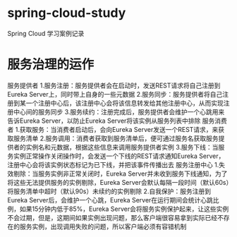 # spring-cloud-study
Spring Cloud 学习案例记录
# 服务治理的运作
服务提供者
1.服务注册：服务提供者会在启动时，发送REST请求将自己注册到Eureka Server上，同时带上自身的一些元数据
2.服务同步：服务提供者将自己注册到某一个注册中心后，该注册中心会将该信息转发给其他注册中心，从而实现注册中心间的服务同步
3.服务续约：注册完成后，服务提供者会维护一个心跳用来告诉Eureka Server，以防止Eureka Server将该实例从服务列表中排除
服务消费者
1.获取服务：当消费者启动后，会向Eureka Server发送一个REST请求，来获取服务清单
2.服务调用：消费者获取到服务清单后，便可通过服务名获取服务提供者的实例名和元数据，根据这些信息来调用服务提供者实例
3.服务下线：当服务实例正常操作关闭操作时，会发送一个下线的REST请求通知Eureka Server，注册中心会将该实例状态标记为已下线，并把该事件传播出去
服务注册中心
1.失效剔除：当服务实例非正常关闭时，Eureka Server并未收到服务下线通知，为了将这些无法提供服务的实例剔除，Eureka Server会默认每隔一段时间（默认60s）将服务清单中超时（默认90s）未续约的实例剔除
2.自我保护：服务注册到Eureka Server后，会维护一个心跳，Eureka Server在运行期间会统计心跳比例，如果15分钟内低于85%，Eureka Server会将服务实例保护起来，让这些实例不会过期，但是，这期间如果实例出现问题，那么客户端很容易拿到实际已经不存在的服务实例，出现调用失败的问题，所以客户端必须有容错机制
